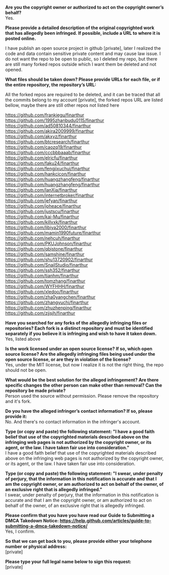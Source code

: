 **Are you the copyright owner or authorized to act on the copyright owner’s behalf?**   
Yes.

**Please provide a detailed description of the original copyrighted work that has allegedly been infringed. If possible, include a URL to where it is posted online.**  

I have publish an open source project in github [private], later I realized the code and data contain sensitive private content and may cause law issue. I do not want the repo to be open to public, so I deleted my repo, but there are still many forked repos outside which I want them be deleted and not opened.

**What files should be taken down? Please provide URLs for each file, or if the entire repository, the repository’s URL:**  

All the forked repos are required to be deleted, and it can be traced that all the commits belong to my account [private], the forked repos URL are listed bellow, maybe there are still other repos not listed here  

https://github.com/frankiegu/finarthur   
https://github.com/1995zhanbudu0115/finarthur   
https://github.com/ad50810344/finarthur   
https://github.com/akira2009999/finarthur   
https://github.com/akxyz/finarthur   
https://github.com/btcresearch/finarthur   
https://github.com/caozq19/finarthur    
https://github.com/cccbbbaaab/finarthur   
https://github.com/elricfu/finarthur   
https://github.com/faku24/finarthur     
https://github.com/fengjixuchui/finarthur   
https://github.com/hankcicon/finarthur   
https://github.com/huangzhangfeng/finarthur   
https://github.com/huangzhangfeng/finarthur   
https://github.com/IanXia/finarthur   
https://github.com/internetbroker/finarthur   
https://github.com/jefyan/finarthur   
https://github.com/joheace/finarthur   
https://github.com/justscu/finarthur   
https://github.com/kai-Mu/finarthur   
https://github.com/killvxk/finarthur   
https://github.com/libiya2000/finarthur   
https://github.com/mamin1990future/finarthur   
https://github.com/nehcuh/finarthur   
https://github.com/PKUJohnson/finarthur   
https://github.com/qbjstone/finarthur     
https://github.com/samshine/finarthur   
https://github.com/shu13720902/finarthur    
https://github.com/SnailStudio/finarthur   
https://github.com/ssh352/finarthur    
https://github.com/tianhm/finarthur   
https://github.com/tomzhang/finarthur   
https://github.com/WYFHHH/finarthur   
https://github.com/xledoo/finarthur   
https://github.com/zha0yangchen/finarthur   
https://github.com/zhangyuchi/finarthur   
https://github.com/zhuzhenping/finarthur   
https://github.com/zjjsjh/finarthur  

**Have you searched for any forks of the allegedly infringing files or repositories? Each fork is a distinct repository and must be identified separately if you believe it is infringing and wish to have it taken down.**   
Yes, listed above

**Is the work licensed under an open source license? If so, which open source license? Are the allegedly infringing files being used under the open source license, or are they in violation of the license?**   
Yes, under the MIT license, but now I realize it is not the right thing, the repo should not be open.

**What would be the best solution for the alleged infringement? Are there specific changes the other person can make other than removal? Can the repository be made private?**   
Person used the source without permission. Please remove the repository and it's fork.

**Do you have the alleged infringer’s contact information? If so, please provide it:**   
No. And there's no contact information in the infringer's account.

**Type (or copy and paste) the following statement: "I have a good faith belief that use of the copyrighted materials described above on the infringing web pages is not authorized by the copyright owner, or its agent, or the law. I have taken fair use into consideration."**   
I have a good faith belief that use of the copyrighted materials described above on the infringing web pages is not authorized by the copyright owner, or its agent, or the law. I have taken fair use into consideration.

**Type (or copy and paste) the following statement: "I swear, under penalty of perjury, that the information in this notification is accurate and that I am the copyright owner, or am authorized to act on behalf of the owner, of an exclusive right that is allegedly infringed."**   
I swear, under penalty of perjury, that the information in this notification is accurate and that I am the copyright owner, or am authorized to act on behalf of the owner, of an exclusive right that is allegedly infringed.

**Please confirm that you have you have read our Guide to Submitting a DMCA Takedown Notice: https://help.github.com/articles/guide-to-submitting-a-dmca-takedown-notice/**   
Yes, I confirm.

**So that we can get back to you, please provide either your telephone number or physical address:**   
[private]  

**Please type your full legal name below to sign this request:**   
[private]
